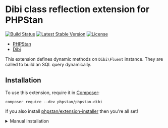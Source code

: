 # Dibi class reflection extension for PHPStan

[![Build Status](https://travis-ci.com/phpstan/phpstan-dibi.svg?branch=master)](https://travis-ci.com/phpstan/phpstan-dibi)
[![Latest Stable Version](https://poser.pugx.org/phpstan/phpstan-dibi/v/stable)](https://packagist.org/packages/phpstan/phpstan-dibi)
[![License](https://poser.pugx.org/phpstan/phpstan-dibi/license)](https://packagist.org/packages/phpstan/phpstan-dibi)

* [PHPStan](https://github.com/phpstan/phpstan)
* [Dibi](https://dibiphp.com/)

This extension defines dynamic methods on `Dibi\Fluent` instance. They are called to build an SQL query dynamically.

## Installation

To use this extension, require it in [Composer](https://getcomposer.org/):

```
composer require --dev phpstan/phpstan-dibi
```

If you also install [phpstan/extension-installer](https://github.com/phpstan/extension-installer) then you're all set!

<details>
  <summary>Manual installation</summary>

If you don't want to use `phpstan/extension-installer`, include extension.neon in your project's PHPStan config:

```
includes:
    - vendor/phpstan/phpstan-dibi/extension.neon
```
</details>
